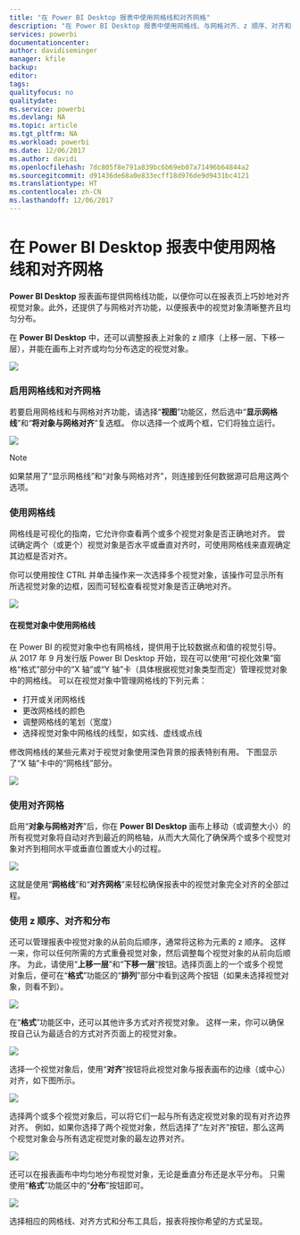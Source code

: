 ```yaml
---
title: "在 Power BI Desktop 报表中使用网格线和对齐网格"
description: "在 Power BI Desktop 报表中使用网格线、与网格对齐、z 顺序、对齐和分布"
services: powerbi
documentationcenter: 
author: davidiseminger
manager: kfile
backup: 
editor: 
tags: 
qualityfocus: no
qualitydate: 
ms.service: powerbi
ms.devlang: NA
ms.topic: article
ms.tgt_pltfrm: NA
ms.workload: powerbi
ms.date: 12/06/2017
ms.author: davidi
ms.openlocfilehash: 7dc805f8e791a839bc6b69eb07a71496b64844a2
ms.sourcegitcommit: d91436de68a0e833ecff18d976de9d9431bc4121
ms.translationtype: HT
ms.contentlocale: zh-CN
ms.lasthandoff: 12/06/2017
---
```

# <a name="use-gridlines-and-snap-to-grid-in-power-bi-desktop-reports"></a>在 Power BI Desktop 报表中使用网格线和对齐网格
**Power BI Desktop** 报表画布提供网格线功能，以便你可以在报表页上巧妙地对齐视觉对象。此外，还提供了与网格对齐功能，以便报表中的视觉对象清晰整齐且均匀分布。

在 **Power BI Desktop** 中，还可以调整报表上对象的 z 顺序（上移一层、下移一层），并能在画布上对齐或均匀分布选定的视觉对象。

![](media/desktop-gridlines-snap-to-grid/snap-to-grid_0.png)

### <a name="enabling-gridlines-and-snap-to-grid"></a>启用网格线和对齐网格
若要启用网格线和与网格对齐功能，请选择“**视图**”功能区，然后选中“**显示网格线**”和“**将对象与网格对齐**”复选框。 你以选择一个或两个框，它们将独立运行。

![](media/desktop-gridlines-snap-to-grid/snap-to-grid_1.png)

> [!NOTE]
> 如果禁用了“显示网格线”和“对象与网格对齐”，则连接到任何数据源可启用这两个选项。
> 
> 

### <a name="using-gridlines"></a>使用网格线
网格线是可视化的指南，它允许你查看两个或多个视觉对象是否正确地对齐。 尝试确定两个（或更个）视觉对象是否水平或垂直对齐时，可使用网格线来直观确定其边框是否对齐。

你可以使用按住 CTRL 并单击操作来一次选择多个视觉对象，该操作可显示所有所选视觉对象的边框，因而可轻松查看视觉对象是否正确地对齐。

![](media/desktop-gridlines-snap-to-grid/snap-to-grid_2.png)

#### <a name="using-gridlines-inside-visuals"></a>在视觉对象中使用网格线
在 Power BI 的视觉对象中也有网格线，提供用于比较数据点和值的视觉引导。 从 2017 年 9 月发行版 Power BI Desktop 开始，现在可以使用“可视化效果”窗格“格式”部分中的“X 轴”或“Y 轴”卡（具体根据视觉对象类型而定）管理视觉对象中的网格线。 可以在视觉对象中管理网格线的下列元素：

* 打开或关闭网格线
* 更改网格线的颜色
* 调整网格线的笔划（宽度）
* 选择视觉对象中网格线的线型，如实线、虚线或点线

修改网格线的某些元素对于视觉对象使用深色背景的报表特别有用。 下图显示了“X 轴”卡中的“网格线”部分。

![](media/desktop-gridlines-snap-to-grid/snap-to-grid_9.png)

### <a name="using-snap-to-grid"></a>使用对齐网格
启用“**对象与网格对齐**”后，你在 **Power BI Desktop** 画布上移动（或调整大小）的所有视觉对象将自动对齐到最近的网格轴，从而大大简化了确保两个或多个视觉对象对齐到相同水平或垂直位置或大小的过程。

![](media/desktop-gridlines-snap-to-grid/snap-to-grid_3.png)

这就是使用“**网格线**”和“**对齐网格**”来轻松确保报表中的视觉对象完全对齐的全部过程。

### <a name="using-z-order-align-and-distribute"></a>使用 z 顺序、对齐和分布
还可以管理报表中视觉对象的从前向后顺序，通常将这称为元素的 z 顺序。 这样一来，你可以任何所需的方式重叠视觉对象，然后调整每个视觉对象的从前向后顺序。 为此，请使用“**上移一层**”和“**下移一层**”按钮。选择页面上的一个或多个视觉对象后，便可在“**格式**”功能区的“**排列**”部分中看到这两个按钮（如果未选择视觉对象，则看不到）。

![](media/desktop-gridlines-snap-to-grid/snap-to-grid_4.png)

在“**格式**”功能区中，还可以其他许多方式对齐视觉对象。 这样一来，你可以确保按自己认为最适合的方式对齐页面上的视觉对象。

![](media/desktop-gridlines-snap-to-grid/snap-to-grid_5.png)

选择一个视觉对象后，使用“**对齐**”按钮将此视觉对象与报表画布的边缘（或中心）对齐，如下图所示。

![](media/desktop-gridlines-snap-to-grid/snap-to-grid_6.png)

选择两个或多个视觉对象后，可以将它们一起与所有选定视觉对象的现有对齐边界对齐。 例如，如果你选择了两个视觉对象，然后选择了“左对齐”按钮，那么这两个视觉对象会与所有选定视觉对象的最左边界对齐。

![](media/desktop-gridlines-snap-to-grid/snap-to-grid_7.png)

还可以在报表画布中均匀地分布视觉对象，无论是垂直分布还是水平分布。 只需使用“**格式**”功能区中的“**分布**”按钮即可。

![](media/desktop-gridlines-snap-to-grid/snap-to-grid_8.png)

选择相应的网格线、对齐方式和分布工具后，报表将按你希望的方式呈现。

